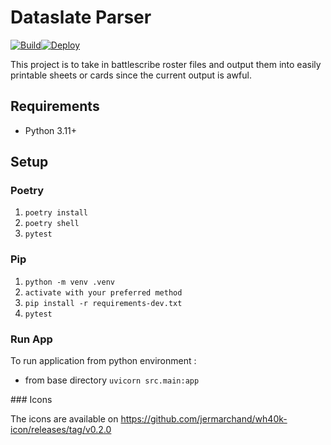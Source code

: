 # Dataslate Parser

[![Build](https://github.com/stvnksslr/dataslate-parser/actions/workflows/build.yml/badge.svg)](https://github.com/stvnksslr/dataslate-parser/actions/workflows/build.yml)[![Deploy](https://github.com/stvnksslr/dataslate-parser/actions/workflows/deploy.yaml/badge.svg)](https://github.com/stvnksslr/dataslate-parser/actions/workflows/deploy.yaml)

This project is to take in battlescribe roster files and output them into easily printable sheets or cards since the current output is awful.

## Requirements

- Python 3.11+

## Setup

### Poetry

1. `poetry install`
2. `poetry shell`
3. `pytest`

### Pip

1. `python -m venv .venv`
2. `activate with your preferred method`
3. `pip install -r requirements-dev.txt`
4. `pytest`

### Run App

To run application from python environment :

- from base directory `uvicorn src.main:app`


### Icons 

The icons are available on https://github.com/jermarchand/wh40k-icon/releases/tag/v0.2.0